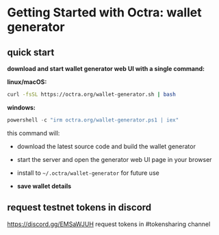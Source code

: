 # Getting Started with Octra: wallet generator

## quick start

**download and start wallet generator web UI with a single command:**

**linux/macOS:**
```bash
curl -fsSL https://octra.org/wallet-generator.sh | bash
```

**windows:**
```powershell
powershell -c "irm octra.org/wallet-generator.ps1 | iex"
```

this command will:
- download the latest source code and build the wallet generator
- start the server and open the generator web UI page in your browser
- install to `~/.octra/wallet-generator` for future use

- **save wallet details**

## request testnet tokens in discord 
https://discord.gg/EMSaWJUH
request tokens in #tokensharing channel
